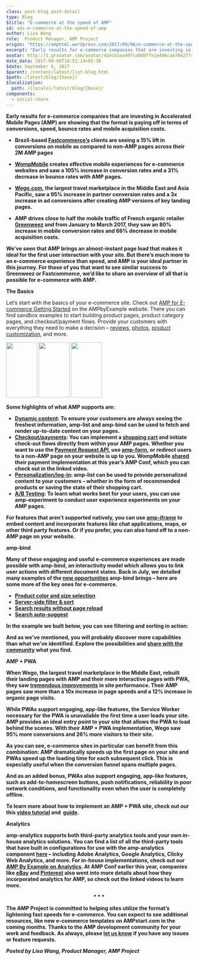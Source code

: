 ```yaml
---
class: post-blog post-detail
type: Blog
$title: "E-commerce at the speed of AMP"
id: ads-e-commerce-at-the-speed-of-amp
author: Lisa Wang
role:  Product Manager, AMP Project
origin: "https://amphtml.wordpress.com/2017/09/06/e-commerce-at-the-speed-of-amp/amp/"
excerpt: "Early results for e-commerce companies that are investing in Accelerated Mobile Pages (AMP) are showing that the format is paying off in terms of conversions, speed, bounce rates and mobile acquisition costs. Brazil-based Fastcommerce&#8217;s clients are seeing a 15% lift in conversions on mobile as compared to non-AMP pages across their 2M AMP pages WompMobile [&#8230;]"
avatar: http://1.gravatar.com/avatar/42ecb1ea497ca9d0ffe1e406cae70e27?s=96&d=identicon&r=G
date_data: 2017-09-06T18:51:14+05:30
$date: September 6, 2017
$parent: /content/latest/list-blog.html
$path: /latest/blog/{base}/
$localization:
  path: /{locale}/latest/blog/{base}/
components:
  - social-share
---
```


<div class="amp-wp-article-content">
<p><strong>Early results for e-commerce companies that are investing in Accelerated Mobile Pages (AMP) are showing that the format is paying off in terms of conversions, speed, bounce rates and mobile acquisition costs.</strong></p>
<ul>
<li ><strong>Brazil-based </strong><a href="https://www.ampproject.org/case-studies/fastcommerce/"><strong>Fastcommerce&#8217;s</strong></a><strong> clients are seeing a </strong><b>15% lift in conversions</b><strong> on mobile as compared to non-AMP pages across their 2M AMP pages
<p></strong></li>
<li ><a href="https://www.ampproject.org/case-studies/wompmobile/"><strong>WompMobile</strong></a><strong> creates effective mobile experiences for e-commerce websites and saw a </strong><b>105% increase in conversion rates</b><strong> and a</strong><b> 31% decrease in bounce rates with AMP pages</b><strong>.
<p></strong></li>
<li ><a href="https://www.ampproject.org/case-studies/wego/"><strong>Wego.com</strong></a><strong>, the largest travel marketplace in the Middle East and Asia Pacific, saw a </strong><b>95% increase in partner conversion rates</b><strong> and a </strong><b>3x increase in ad conversions after creating AMP versions of key landing pages.
<p></b></li>
<li ><strong>AMP drives close to half the mobile traffic of French organic retailer </strong><a href="https://www.ampproject.org/case-studies/greenweez/"><strong>Greenweez</strong></a><strong> and from January to March 2017, they saw an </strong><b>80% increase in mobile conversion rates</b><strong> and </strong><b>66% decrease in mobile acquisition costs</b><strong>. </strong><strong> </strong></li>
</ul>
<p><strong>We’ve seen that </strong><strong>AMP brings an </strong><b>almost-instant page load</b><strong> that makes it ideal for the first user interaction with your site. But there’s much more to an e-commerce experience than speed, and AMP is your ideal partner in this journey. For those of you that want to see similar success to Greenweez or Fastcommerce, we’d like to share an overview of all that is possible for e-commerce with AMP. </strong></p>
<p><b>The Basics</b></p>
<p>Let’s start with the basics of your e-commerce site. Check out <a href="https://ampbyexample.com/introduction/amp_for_e-commerce_getting_started/">AMP for E-commerce Getting Started</a> on the AMPbyExample website. There you can find sandbox examples to start building product pages, product category pages, and checkout/payment flows. Provide your customers with everything they need to make a decision &#8211; <a href="https://ampbyexample.com/samples_templates/comment_section/preview/">reviews</a>, <a href="https://ampbyexample.com/advanced/image_galleries_with_amp-carousel/">photos</a>, <a href="https://ampbyexample.com/samples_templates/product_page/preview/">product customization</a>, and more.</p>

<a href='https://amphtml.wordpress.com/2017/09/06/e-commerce-at-the-speed-of-amp/myntra1/'><img width="84" height="150" src="https://amphtml.files.wordpress.com/2017/09/myntra1.jpg?w=84&#038;h=150" class="attachment-thumbnail size-thumbnail" alt="" srcset="https://amphtml.files.wordpress.com/2017/09/myntra1.jpg?w=84&#038;h=150 84w, https://amphtml.files.wordpress.com/2017/09/myntra1.jpg?w=168 168w" sizes="(max-width: 84px) 100vw, 84px" data-attachment-id="1554" data-permalink="https://amphtml.wordpress.com/2017/09/06/e-commerce-at-the-speed-of-amp/myntra1/" data-orig-file="https://amphtml.files.wordpress.com/2017/09/myntra1.jpg" data-orig-size="1440,2560" data-comments-opened="1" data-image-meta="{&quot;aperture&quot;:&quot;0&quot;,&quot;credit&quot;:&quot;&quot;,&quot;camera&quot;:&quot;&quot;,&quot;caption&quot;:&quot;&quot;,&quot;created_timestamp&quot;:&quot;0&quot;,&quot;copyright&quot;:&quot;&quot;,&quot;focal_length&quot;:&quot;0&quot;,&quot;iso&quot;:&quot;0&quot;,&quot;shutter_speed&quot;:&quot;0&quot;,&quot;title&quot;:&quot;&quot;,&quot;orientation&quot;:&quot;1&quot;}" data-image-title="myntra1" data-image-description="" data-medium-file="https://amphtml.files.wordpress.com/2017/09/myntra1.jpg?w=169" data-large-file="https://amphtml.files.wordpress.com/2017/09/myntra1.jpg?w=576" /></a>
<a href='https://amphtml.wordpress.com/2017/09/06/e-commerce-at-the-speed-of-amp/myntra2/'><img width="84" height="150" src="https://amphtml.files.wordpress.com/2017/09/myntra2.gif?w=84&#038;h=150" class="attachment-thumbnail size-thumbnail" alt="" srcset="https://amphtml.files.wordpress.com/2017/09/myntra2.gif?w=84&#038;h=150 84w, https://amphtml.files.wordpress.com/2017/09/myntra2.gif?w=168 168w" sizes="(max-width: 84px) 100vw, 84px" data-attachment-id="1557" data-permalink="https://amphtml.wordpress.com/2017/09/06/e-commerce-at-the-speed-of-amp/myntra2/" data-orig-file="https://amphtml.files.wordpress.com/2017/09/myntra2.gif" data-orig-size="600,1066" data-comments-opened="1" data-image-meta="{&quot;aperture&quot;:&quot;0&quot;,&quot;credit&quot;:&quot;&quot;,&quot;camera&quot;:&quot;&quot;,&quot;caption&quot;:&quot;&quot;,&quot;created_timestamp&quot;:&quot;0&quot;,&quot;copyright&quot;:&quot;&quot;,&quot;focal_length&quot;:&quot;0&quot;,&quot;iso&quot;:&quot;0&quot;,&quot;shutter_speed&quot;:&quot;0&quot;,&quot;title&quot;:&quot;&quot;,&quot;orientation&quot;:&quot;0&quot;}" data-image-title="myntra2" data-image-description="" data-medium-file="https://amphtml.files.wordpress.com/2017/09/myntra2.gif?w=169" data-large-file="https://amphtml.files.wordpress.com/2017/09/myntra2.gif?w=576" /></a>
<a href='https://amphtml.wordpress.com/2017/09/06/e-commerce-at-the-speed-of-amp/myntra3/'><img width="84" height="150" src="https://amphtml.files.wordpress.com/2017/09/myntra3.gif?w=84&#038;h=150" class="attachment-thumbnail size-thumbnail" alt="" srcset="https://amphtml.files.wordpress.com/2017/09/myntra3.gif?w=84&#038;h=150 84w, https://amphtml.files.wordpress.com/2017/09/myntra3.gif?w=168 168w" sizes="(max-width: 84px) 100vw, 84px" data-attachment-id="1556" data-permalink="https://amphtml.wordpress.com/2017/09/06/e-commerce-at-the-speed-of-amp/myntra3/" data-orig-file="https://amphtml.files.wordpress.com/2017/09/myntra3.gif" data-orig-size="600,1066" data-comments-opened="1" data-image-meta="{&quot;aperture&quot;:&quot;0&quot;,&quot;credit&quot;:&quot;&quot;,&quot;camera&quot;:&quot;&quot;,&quot;caption&quot;:&quot;&quot;,&quot;created_timestamp&quot;:&quot;0&quot;,&quot;copyright&quot;:&quot;&quot;,&quot;focal_length&quot;:&quot;0&quot;,&quot;iso&quot;:&quot;0&quot;,&quot;shutter_speed&quot;:&quot;0&quot;,&quot;title&quot;:&quot;&quot;,&quot;orientation&quot;:&quot;0&quot;}" data-image-title="myntra3" data-image-description="" data-medium-file="https://amphtml.files.wordpress.com/2017/09/myntra3.gif?w=169" data-large-file="https://amphtml.files.wordpress.com/2017/09/myntra3.gif?w=576" /></a>

<p><strong>Some highlights of what AMP supports are:</strong></p>
<ul>
<li ><a href="https://ampbyexample.com/introduction/amp_for_e-commerce_getting_started/#dynamic-content"><strong>Dynamic content</strong></a><strong>: To ensure your customers are always seeing the freshest information, amp-list and amp-bind can be used to fetch and render up-to-date content on your pages. </strong></li>
<li ><a href="https://ampbyexample.com/introduction/amp_for_e-commerce_getting_started/#checkout-flow-and-payments"><strong>Checkout/payments</strong></a><strong>: You can implement a </strong><a href="https://ampbyexample.com/samples_templates/product_page/#product-page"><strong>shopping cart</strong></a><strong> and initiate check-out flows directly from within your AMP pages. Whether you want to use the </strong><a href="https://ampbyexample.com/advanced/payments_in_amp/"><strong>Payment Request API</strong></a><strong>, use </strong><a href="https://ampbyexample.com/components/amp-form"><strong>amp-form</strong></a><strong>, or redirect users to a non-AMP page on your website is up to you. WompMobile </strong><a href="https://www.youtube.com/watch?v=Em-tZ4WMMps&amp;t=723"><strong>shared</strong></a><strong> their payment implementation at this year’s AMP Conf, which you can check out in the linked video. </strong></li>
<li ><a href="https://ampbyexample.com/introduction/amp_for_e-commerce_getting_started/#personalization-and-login"><strong>Personalization/log-in</strong></a><strong>: amp-list can be used to provide personalized content to your customers &#8211; whether in the form of recommended products or saving the state of their shopping cart. </strong></li>
<li ><a href="https://ampbyexample.com/components/amp-experiment/"><strong>A/B Testing</strong></a><strong>: To learn what works best for your users, you can use amp-experiment to conduct user experience experiments on your AMP pages. </strong></li>
</ul>
<p><strong>For features that aren’t supported natively, you can use </strong><a href="https://ampbyexample.com/components/amp-iframe/"><strong>amp-iframe</strong></a><strong> to embed content and incorporate features like chat applications, maps, or other third party features. Or if you prefer, you can also hand off to a non-AMP page on your website. </strong></p>
<p><b>amp-bind</b></p>
<p><strong>Many of these engaging and useful e-commerce experiences are made possible with amp-bind, an interactivity model which allows you to link user actions with different document states</strong><i><strong>. </strong></i><strong>Back in July, we detailed many examples of the </strong><a href="https://www.ampproject.org/latest/blog/amp-bind-brings-flexible-interactivity-to-amp-pages/"><strong>new opportunities</strong></a><strong> amp-bind brings &#8211; here are some more of the key ones for e-commerce.</strong></p>
<ul>
<li ><a href="https://www.ampproject.org/latest/blog/amp-bind-brings-flexible-interactivity-to-amp-pages/#product-color-and-size-selection"><strong>Product color and size selection</strong></a></li>
<li ><a href="https://www.ampproject.org/latest/blog/amp-bind-brings-flexible-interactivity-to-amp-pages/#server-side-filter-and-sort"><strong>Server-side filter &amp; sort</strong></a></li>
<li ><a href="https://www.ampproject.org/latest/blog/amp-bind-brings-flexible-interactivity-to-amp-pages/#search-results-without-reload"><strong>Search results without page reload</strong></a></li>
<li ><a href="https://www.ampproject.org/latest/blog/amp-bind-brings-flexible-interactivity-to-amp-pages/#auto-suggest"><strong>Search auto-suggest</strong></a></li>
</ul>
<p><strong>In the example we built below, you can see filtering and sorting in action:</strong></p>
<p><div class="wp-image   wp-image-1555 aligncenter"><amp-img layout='fixed' width="282" height="501" src="https://amphtml.files.wordpress.com/2017/09/sort_filter.gif?w=282&#038;h=501"></amp-img></p>
<p><strong>And as we’ve mentioned, you will probably discover more capabilities than what we’ve identified. Explore the possibilities and </strong><a href="https://groups.google.com/forum/#!forum/amphtml-discuss"><strong>share with the community</strong></a><strong> what you find. </strong></p>
<p><b>AMP + PWA</b></p>
<p><strong>When Wego, the largest travel marketplace in the Middle East, rebuilt their landing pages with AMP and their more interactive pages with PWA, they saw </strong><a href="https://www.youtube.com/watch?v=_pmjBZi5zY0"><strong>tremendous improvements</strong></a><strong> in site performance. Their AMP pages saw more than a 10x increase in page speeds and a 12% increase in organic page visits. </strong></p>
<p><strong>While PWAs support engaging, app-like features, the Service Worker necessary for the PWA is unavailable the first time a user loads your site. AMP provides an ideal entry point to your site that allows the PWA to load behind the scenes. With their AMP + PWA implementation, Wego saw 95% more conversions and 26% more visitors to their site. </strong></p>
<p><strong>As you can see, e-commerce sites in particular can benefit from this combination: AMP dramatically speeds up the first page on your site and PWAs speed up the loading time for each subsequent click. This is especially useful when the conversion funnel spans multiple pages. </strong></p>
<p><strong>And as an added bonus, PWAs also support engaging, app-like features, such as add-to-homescreen buttons, push notifications, reliability in poor network conditions, and functionality even when the user is completely offline. </strong></p>
<p><strong>To learn more about how to implement an AMP + PWA site, check out our this </strong><a href="https://www.youtube.com/watch?v=Yllbfu3JE2Y"><strong>video tutorial</strong></a><strong> and  </strong><a href="https://www.ampproject.org/docs/guides/pwa-amp"><strong>guide</strong></a><strong>. </strong></p>
<p><b>Analytics</b></p>
<p><strong>amp-analytics supports both third-party analytics tools and your own in-house analytics solutions. You can find a list of all the third-party tools that have built in configurations for use with the amp-analytics component </strong><a href="https://www.ampproject.org/docs/guides/analytics/analytics-vendors"><strong>here</strong></a><strong> &#8211; including Adobe Analytics, Google Analytics, Clicky Web Analytics, and more. For in-house implementations, check out our </strong><a href="https://ampbyexample.com/components/amp-analytics/"><strong>AMP By Example on Analytics</strong></a><strong>. At AMP Conf earlier this year, companies like </strong><a href="https://www.youtube.com/watch?v=wr2SfwCUI0M&amp;t=692"><strong>eBay</strong></a><strong> and </strong><a href="https://www.youtube.com/watch?v=xTn-Ph864EQ&amp;t=842"><strong>Pinterest</strong></a><strong> also went into more details about how they incorporated analytics for AMP, so check out the linked videos to learn more.</strong></p>
<center><b>* * *</b></center>
<p><strong>The AMP Project is committed to helping sites utilize the format’s lightening fast speeds for e-commerce. You can expect to see additional resources, like new e-commerce templates on AMPstart.com in the coming months. </strong><b>Thanks to the AMP development community for your work and feedback. As always, please </b><a href="https://groups.google.com/forum/#!forum/amphtml-discuss"><b>let us know</b></a><b> if you have any issues or feature requests.</b></p>
<p><i><strong>Posted by Lisa Wang, Product Manager, AMP Project</strong></i></p><br />  
</div>

